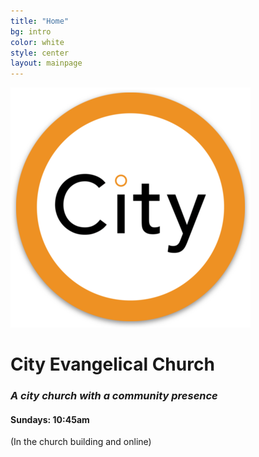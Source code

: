```yaml
---
title: "Home"
bg: intro
color: white
style: center
layout: mainpage
---
```


![City Evangelical Church](img/android-chrome-384x384.png)

# **City Evangelical Church**

### _A city church with a community presence_

#### Sundays: 10:45am 
(In the church building and online)
